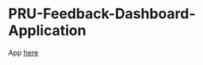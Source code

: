 # PRU-Feedback-Dashboard-Application

App [here](https://share.streamlit.io/jiatong-han/pru-feedback-dashboard-application/main/app.py)
